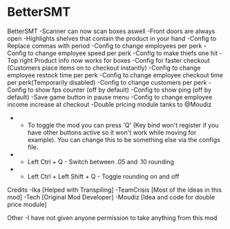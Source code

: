 # BetterSMT

BetterSMT
-Scanner can now scan boxes aswell
-Front doors are always open
-Highlights shelves that contain the product in your hand
-Config to Replace commas with period
-Config to change employees per perk
-Config to change employee speed per perk
-Config to make thiefs one hit
-Top right Product info now works for boxes
-Config for faster checkout (Customers place items on to checkout instantly)
-Config to change employee restock time per perk
-Config to change employee checkout time per perk(Temporarily disabled)
-Config to change customers per perk
-Config to show fps counter (off by default)
-Config to show ping (off by default)
-Save game button in pause menu
-Config to change employee income increase at checkout
-Double pricing module tanks to @Moudiz
- - To toggle the mod you can press 'Q' (Key bind won't register if you have other buttons active so it won't work while moving for example). You can change this to be something else via the configs file.
- - Left Ctrl + Q - Switch between .05 and .10 rounding
- - Left Ctrl + Left Shift + Q - Toggle rounding on and off

Credits
-Ika [Helped with Transpiling]
-TeamCrisis [Most of the ideas in this mod]
-Tech [Original Mod Developer]
-Moudiz [Idea and code for double price module]

Other
-I have not given anyone permission to take anything from this mod